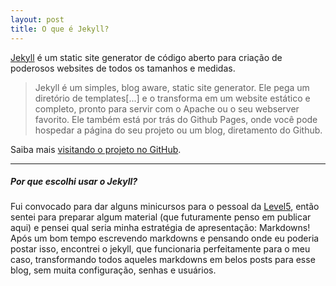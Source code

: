 ```yaml
---
layout: post
title: O que é Jekyll?
---
```


[Jekyll](http://jekyllrb.com) é um static site generator de código aberto para criação de poderosos websites de todos os tamanhos e medidas.

  > Jekyll é um simples, blog aware, static site generator. Ele pega um diretório de templates[...] e o transforma em um website estático e completo, pronto para servir com o Apache ou o seu webserver favorito. Ele também está por trás do Github Pages, onde você pode hospedar a página do seu projeto ou um blog, diretamento do Github.

Saiba mais [visitando o projeto no GitHub](https://github.com/mojombo/jekyll).

---
##### Por que escolhi usar o Jekyll?

Fui convocado para dar alguns minicursos para o pessoal da [Level5](http://level5jr.com.br), então sentei para preparar algum material (que futuramente penso em publicar aqui) e pensei qual seria minha estratégia de apresentação: Markdowns! Após um bom tempo escrevendo markdowns e pensando onde eu poderia postar isso, encontrei o jekyll, que funcionaria perfeitamente para o meu caso, transformando todos aqueles markdowns em belos posts para esse blog, sem muita configuração, senhas e usuários.
